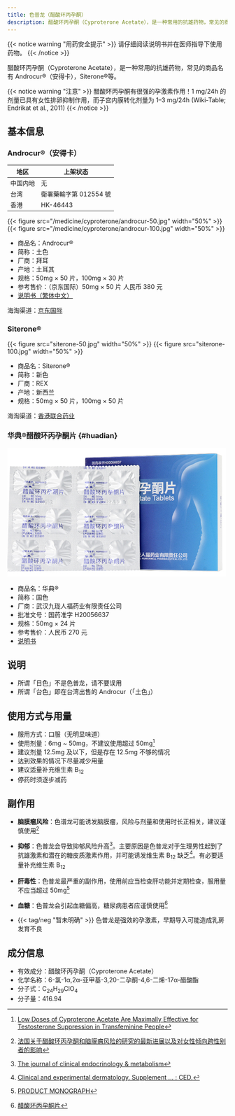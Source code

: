 ```yaml
---
title: 色普龙（醋酸环丙孕酮）
description: 醋酸环丙孕酮（Cyproterone Acetate），是一种常用的抗雄药物，常见的商品名有 Androcur（安得卡），Siterone 等。
---
```


{{< notice warning "用药安全提示" >}}
请仔细阅读说明书并在医师指导下使用药物。
{{< /notice >}}

醋酸环丙孕酮（Cyproterone Acetate），是一种常用的抗雄药物，常见的商品名有 Androcur&reg;（安得卡），Siterone&reg;等。

{{< notice warning "注意" >}}
醋酸环丙孕酮有很强的孕激素作用！1 mg/24h 的剂量已具有女性排卵抑制作用，而子宫内膜转化剂量为 1–3 mg/24h (Wiki-Table; Endrikat et al., 2011)
{{< /notice >}}

## 基本信息

### Androcur&reg;（安得卡）

| 地区     | 上架状态               |
| -------- | ---------------------- |
| 中国内地 | 无                     |
| 台湾     | 衛署藥輸字第 012554 號 |
| 香港     | HK-46443               |

{{< figure src="/medicine/cyproterone/androcur-50.jpg" width="50%" >}}
{{< figure src="/medicine/cyproterone/androcur-100.jpg" width="50%" >}}

- 商品名：Androcur&reg;
- 简称：土色
- 厂商：拜耳
- 产地：土耳其
- 规格：50mg &times; 50 片，100mg &times; 30 片
- 参考售价：（京东国际）50mg &times; 50 片 人民币 380 元
- [说明书（繁体中文）](/documents/androcur-zh.pdf)

海淘渠道：[京东国际](https://search.jd.com/Search?keyword=Androcur)

### Siterone&reg;

{{< figure src="siterone-50.jpg" width="50%" >}}
{{< figure src="siterone-100.jpg" width="50%" >}}

- 商品名：Siterone&reg;
- 简称：新色
- 厂商：REX
- 产地：新西兰
- 规格：50mg &times; 50 片，100mg &times; 50 片

海淘渠道：[香港联合药业](https://www.unitedpharmacies.hk/%E9%86%8B%E9%85%B8%E7%8E%AF%E4%B8%99%E5%AD%95%E9%85%AE-%E7%AE%80%E4%BD%93.html)

### 华典&reg;醋酸环丙孕酮片 {#huadian}

![Huadian](huadian.jpg)

- 商品名：华典&reg;
- 简称：国色
- 厂商：武汉九珑人福药业有限责任公司
- 批准文号：国药准字 H20056637
- 规格：50mg &times; 24 片
- 参考售价：人民币 270 元
- [说明书](./huadian-zh.pdf)

## 说明

- 所谓「日色」不是色普龙，请不要误用
- 所谓「台色」即在台湾出售的 Androcur（「土色」）

## 使用方式与用量

- 服用方式：口服（无明显味道）
- 使用剂量：6mg ~ 50mg，不建议使用超过 50mg[^1]
- 建议剂量 12.5mg 及以下，但是存在 12.5mg 不够的情况
- 达到效果的情况下尽量减少用量
- 建议适量补充维生素 B<sub>12</sub>
- 停药时须逐步减药

## 副作用

- **脑膜瘤风险**：色谱龙可能诱发脑膜瘤，风险与剂量和使用时长正相关，建议谨慎使用[^6]

- **抑郁**：色普龙会导致抑郁风险升高[^2]。主要原因是色普龙对于生理男性起到了抗雄激素和潜在的糖皮质激素作用，并可能诱发维生素 B<sub>12</sub> 缺乏[^3]。有必要适量补充维生素 B<sub>12</sub>

- **肝毒性**：色普龙最严重的副作用，使用前应当检查肝功能并定期检查，服用量不应当超过 50mg[^4]

- **血糖**：色普龙会引起血糖偏高，糖尿病患者应谨慎使用[^5]

- {{< tag/neg "暂未明确" >}} 色普龙是强效的孕激素，早期导入可能造成乳房发育不良

## 成分信息

- 有效成分：醋酸环丙孕酮（Cyproterone Acetate）
- 化学名称：6-氯-1α,2α-亚甲基-3,20-二孕酮-4,6-二烯-17α-醋酸酯
- 分子式：C<sub>24</sub>H<sub>29</sub>ClO<sub>4</sub>
- 分子量：416.94

[^1]: [Low Doses of Cyproterone Acetate Are Maximally Effective for Testosterone Suppression in Transfeminine People](https://transfemscience.org/articles/cpa-dosage/)
[^2]: [The journal of clinical endocrinology & metabolism](https://www.worldcat.org/title/journal-of-clinical-endocrinology-metabolism/oclc/818906359)
[^3]: [Clinical and experimental dermatology. Supplement ... : CED.](https://www.worldcat.org/title/clinical-and-experimental-dermatology-supplement-ced/oclc/499941040)
[^4]: [PRODUCT MONOGRAPH](https://web.archive.org/web/20060924152720/http://www.berlex.ca/html/docs/en/AndrocurEn.pdf)
[^5]: [醋酸环丙孕酮片](http://yao.dxy.com/drug/132923.htm)
[^6]: [法国关于醋酸环丙孕酮和脑膜瘤风险的研究的最新进展以及对女性倾向跨性别者的影响](https://limelight.moe/t/topic/8313)
